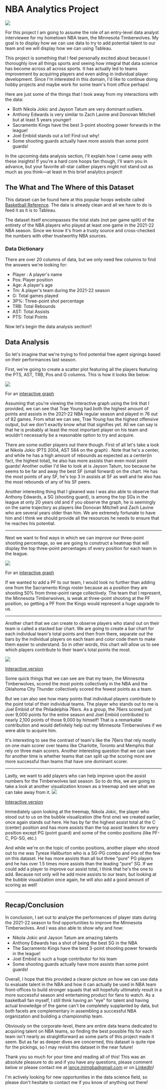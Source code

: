# NBA Analytics Project

<img src="images/NBA_Banner.png.png?raw=true"/>

For this project I am going to assume the role of an entry-level data analyst interviewee for my hometown NBA team, the Minnesota Timberwolves. My goal is to display how we can use data to try to add potential talent to our team and we will display how we can using Tableau.

This project is something that I feel personally excited about because I thoroughly love all things sports and seeing how integral that data science has become across all across sports. It has actually led to teams improvement by acquiring players and even aiding in individual player development. Since I'm interested in this domain, I'd like to continue doing hobby projects and maybe work for some team's front office perhaps!

Here are just some of the things that I took away from my interactions with the data:

- Both Nikola Jokic and Jayson Tatum are very dominant outliers.
- Anthony Edwards is very similar to Zach Lavine and Donovan Mitchell but at least 5 years younger!
- Sacramento Kings have the best 3-point shooting power forwards in the league!
- Joel Embiid stands out a lot! Find out why!
- Some shooting guards actually have more assists than some point guards!

In the upcoming data analysis section, I'll explain how I came away with these insights! If you're a hard core hoops fan though, I'll warn you in advance, but your favorite all-star caliber players might not stand out as much as you think—at least in this brief analytics project!

## The What and The Where of this Dataset

This dataset can be found here at this popular hoops website called [Basketball Reference](https://www.basketball-reference.com/leagues/NBA_2022_totals.html). The data is already clean and all we have to do is feed it as it is to Tableau.

The dataset itself encompasses the total stats (not per game split) of the entirety of the NBA players who played at least one game in the 2021-22 NBA season. Since we know it's from a trusty source and cross-checked the numbers with other trustworthy NBA sources. 

### Data Dictionary

There are over 20 columns of data, but we only need few columns to find the answers we're looking for:
- Player : A player's name
- Pos: Player position
- Age: A player's age
- Tm: A player's team during the 2021-22 season
- G: Total games played
- 3P%: Three-point shot percentage
- TRB: Total Rebounds
- AST: Total Assists
- PTS: Total Points

Now let's begin the data analysis section!!

## Data Analysis

So let's imagine that we're trying to find potential free agent signings based on their performances last season.

First, we're going to create a scatter plot featuring all the players featuring the PTS, AST, TRB, Pos and G columns. This is how it looks like below:

<img src="images/NBA Project/Bubble.png?raw=true"/>

For an [interactive graph](https://public.tableau.com/views/NBAData_16721838798380/Bubble?:language=en-US&:display_count=n&:origin=viz_share_link)

Assuming that you're viewing the interactive graph using the link that I provided, we can see that Trae Young had both the highest amount of points and assists in the 2021-22 NBA regular season and played in 76 out of 82 games. From what we can see, Trae Young has the highest offensive output, but we don't exactly know what that signifies yet. All we can say is that he is probably at least the most important player on his team and wouldn't necessarily be a reasonable option to try and acquire.

There are some outlier players out there though. First of all let's take a look at Nikola Jokic (PTS 2004, AST 584 on the graph) . Note that he's a center, and while he has a high amount of rebounds as expected as a center(in fact, the highest total), he also has more assists than even most point guards! Another outlier I'd like to look at is Jayson Tatum, too because he seems to be far and away the best SF (small forward) on the chart. He has the most points of any SF, he's top 3 in assists at SF as well and he also has the most rebounds of any of his SF peers.

Another interesting thing that I gleaned was I was also able to observe that Anthony Edwards, a SG (shooting guard), is among the top SGs in the league at only 20 years old and if you observe the graph, he is seemingly on the same trajectory as players like Donovan Mitchell and Zach Lavine who are several years older than him. We are extremely fortunate to have him and I think we should provide all the resources he needs to ensure that he reaches his potential.

---

Next we want to find ways in which we can improve our three-point shooting percentage, so we are going to construct a heatmap that will display the top three-point percentages of every position for each team in the league.

<img src="images/NBA Project/Heatmap.png?raw=true"/>

For an [interactive graph](https://public.tableau.com/views/NBAData_16721838798380/Heatmap?:language=en-US&publish=yes&:display_count=n&:origin=viz_share_link)

If we wanted to add a PF to our team, I would look no further than adding one from the Sacramento Kings roster because as a position they are shooting 50% from three-point range collectively. The team that I represent, the Minnesota Timberwolves, is weak at three-point shooting at the PF position, so getting a PF from the Kings would represent a huge upgrade to us.

---

Another chart that we can create to observe players who stand out on their team is called a stacked bar chart. We are going to create a bar chart for each individual team's total points and then from there, separate out the bars by the individual players on each team and color code them to make them easier to understand. So in other words, this chart will allow us to see which players contribute to their team's total points the most.

<img src="images/NBA Project/StackedBar.png?raw=true"/>

[Interactive version](https://public.tableau.com/views/NBAData_16721838798380/StackedBarChart?:language=en-US&publish=yes&:display_count=n&:origin=viz_share_link)

Some quick things that we can see are that my team, the Minnesota Timberwolves, scored the most points collectively in the NBA and the Oklahoma City Thunder collectively scored the fewest points as a team.

But we can also see how many points that individual players contribute to the point total of their individual teams. The player who stands out to me is Joel Embiid of the Philadelphia 76ers. As a group, the 76ers scored just over 9,000 points for the entire season and Joel Embiid contributed to nearly 2,100 points of those 9,000 by himself! That is a remarkable contribution and would definitely help out my Minnesota Timberwolves if we were able to acquire him.

It's interesting to see the contrast of team's like the 76ers that rely mostly on one main scorer over teams like Charlotte, Toronto and Memphis that rely on three main scorers. Another interesting question that we can save for another time is whether teams that can split up the scoring more are more successful than teams that have one dominant scorer.


---

Lastly, we want to add players who can help improve upon the assist numbers for the Timberwolves last season. So to do this, we are going to take a look at another visualization known as a treemap and see what we can take away from it.
<img src="images/NBA Project/Treemap.png?raw=true"/>

[Interactive version](https://public.tableau.com/app/profile/lance.inimgba/viz/NBAData_16721838798380/Treemap?publish=yes)

Immediately upon looking at the treemap, Nikola Jokic, the player who stood out to us on the bubble visualization (the first one) we created earlier, once again stands out here. He has by far the highest assist total at the C (center) position and has more assists than the top assist leaders for every position except PG (point guard) and some of the combo positions (like PF-C, PG-SG, etc.)

And while we're on the topic of combo positions, another player who stood out to me was Tyrese Haliburton who is a SG-PG combo and one of the few on this dataset. He has more assists than all but three "pure" PG players and he has over 1.5 times more assists than the leading "pure" SG. If we could add a player to improve our assist total, I think that he's the one to add. Because not only will he add more assists to our team, but looking at the bubble visualization once again, he will also add a good amount of scoring as well!

---

## Recap/Conclusion

In conclusion, I set out to analyze the performances of player stats during the 2021-22 season to find opportunities to improve the Minnesota Timberwolves. And I was also able to show why and how:

- Nikola Jokic and Jayson Tatum are amazing talents
- Anthony Edwards has a shot of being the best SG in the NBA
- The Sacramento Kings have the best 3-point shooting power forwards in the league!
- Joel Embiid is such a huge contributor for his team
- Some shooting guards actually have more assists than some point guards!

Overall, I hope that this provided a clearer picture on how we can use data to evaluate talent in the NBA and how it can actually be used in NBA team front-offices to build stronger squads that will hopefully ultimately result in a more successful season and entertaining product for fans to watch. As a basketball fan myself, I still think having an "eye" for talent and having actual knowledge of the game can't be completely supplanted by data, but both facets are complementary in assembling a successful NBA organization and building a championship team.

Obviously on the corporate-level, there are entire data teams dedicated to acquiring talent on NBA teams, so finding the best possible fits for each team isn't nearly as straightforward as some parts of this project made it seem. But as far as deeper dives are concerned, this dataset is quite ripe for the pickings, so I may revisit this dataset in the near future!

Thank you so much for your time and reading all of this! This was an absolute pleasure to do and if you have any questions, please comment below or please contact me at lance.inimgba@gmail.com or on [LinkedIn](https://www.linkedin.com/in/lance-inimgba-65a23a50/)!

I'm actively looking for new opportunities in the data science field, so please don't hesitate to contact me if you know of anything out there!




